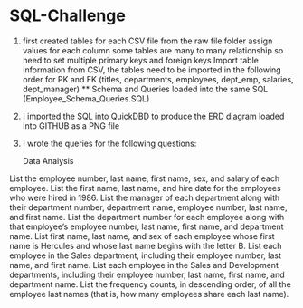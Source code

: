 # SQL-Challenge

1. first created tables for each CSV file from the raw file folder
    assign values for each column some tables are many to many relationship so need to set multiple primary keys and foreign keys
    Import table information from CSV, the tables need to be imported in the following order for PK and FK
     (titles, departments, employees, dept_emp, salaries, dept_manager)
  ** Schema and Queries loaded into the same SQL (Employee_Schema_Queries.SQL)
3. I imported the SQL into QuickDBD to produce the ERD diagram loaded into GITHUB as a PNG file
4. I wrote the queries for the following questions:

   Data Analysis

List the employee number, last name, first name, sex, and salary of each employee.
List the first name, last name, and hire date for the employees who were hired in 1986.
List the manager of each department along with their department number, department name, employee number, last name, and first name.
List the department number for each employee along with that employee’s employee number, last name, first name, and department name.
List first name, last name, and sex of each employee whose first name is Hercules and whose last name begins with the letter B.
List each employee in the Sales department, including their employee number, last name, and first name.
List each employee in the Sales and Development departments, including their employee number, last name, first name, and department name.
List the frequency counts, in descending order, of all the employee last names (that is, how many employees share each last name).
